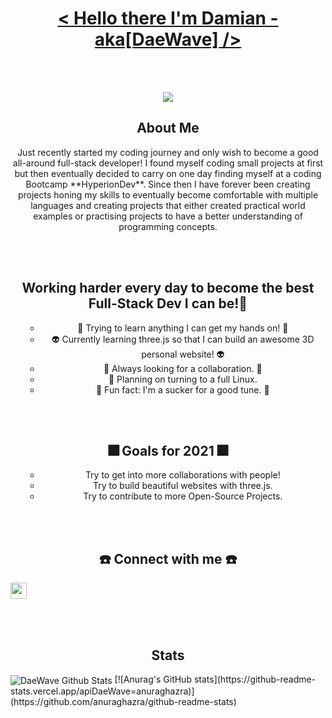 <br></br>

<h1 align="center"> <u> < Hello there I'm Damian - aka[DaeWave] /> </u> </h1>

<br></br>

<p align="center">
  <img src="https://user-images.githubusercontent.com/65224451/138844428-4e44c0b3-f223-4c64-a743-ad8ade2f4653.gif"/>
</p>

<h2 align="center"> About Me </h2>
<p align="center"> Just recently started my coding journey and only wish to become a good all-around full-stack developer!
I found myself coding small projects at first but then eventually decided to carry on one day finding myself at a coding Bootcamp **HyperionDev**. Since then I have forever been creating projects honing my skills to eventually become comfortable with multiple languages and creating projects that either created practical world examples or practising projects to have a better understanding of programming concepts.
</p>

<br></br>

<h2 align="center"> Working harder every day to become the best Full-Stack Dev I can be!💯 </h2> 
<ul align="center">

- 🥇 Trying to learn anything I can get my hands on! 🥇
- 👽 Currently learning three.js so that I can build an awesome 3D personal website! 👽
- 🍎 Always looking for a collaboration. 🍎
- 🌵 Planning on turning to a full Linux. 
- 🎵 Fun fact: I'm a sucker for a good tune. 🎵

</ul>

<br></br>

<h2 align="center"> 🎆 Goals for 2021 🎆 </h2>
<ul align="center">

- Try to get into more collaborations with people!
- Try to build beautiful websites with three.js.
- Try to contribute to more Open-Source Projects.

</ul>

<br></br>

<h2 align="center"> ☎️ Connect with me ☎️ </h2> 

[<img align="center" width="26px" src="https://user-images.githubusercontent.com/65224451/139203197-ef7d03bb-314d-4b49-a0c8-e1b60b391526.png"/>][linkedin]

<br></br>

<h2 align="center"> Stats </h2>

<img align="center" alt="DaeWave Github Stats" src="https://github-readme-stats.vercel.app/apiDaeWave=anuraghazra)](https://github.com/anuraghazra/github-readme-stats"/>
[![Anurag's GitHub stats](https://github-readme-stats.vercel.app/apiDaeWave=anuraghazra)](https://github.com/anuraghazra/github-readme-stats)





[linkedin]: https://www.linkedin.com/in/damian-lousteau?lipi=urn%3Ali%3Apage%3Ad_flagship3_profile_view_base_contact_details%3BwxyaJ69gRnyyoumh3QVJ4Q%3D%3D
